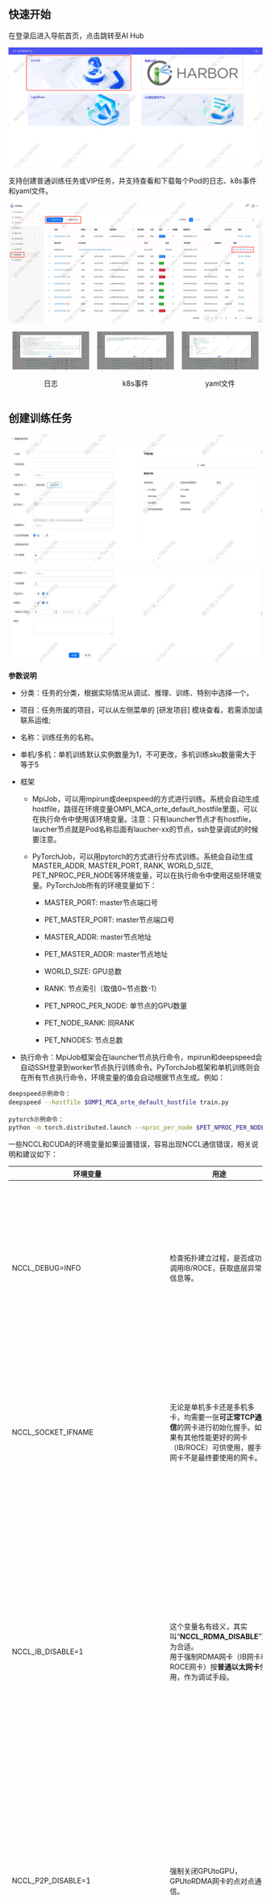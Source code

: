 ## 快速开始

在登录后进入导航首页，点击跳转至AI Hub

![](images/模型训练/image-13.png)

支持创建普通训练任务或VIP任务，并支持查看和下载每个Pod的日志、k8s事件和yaml文件。

![](images/模型训练/image-14.png)


<div style="display: flex; justify-content: space-between;">
  <div style="text-align: center;">
    <img src="images/模型训练/image-10.png" alt="日志" style="width: 90%;"/>
    <p>日志</p>
  </div>
  <div style="text-align: center;">
    <img src="images/模型训练/image-11.png" alt="k8s事件" style="width: 90%;"/>
    <p>k8s事件</p>
  </div>
  <div style="text-align: center;">
    <img src="images/模型训练/image-12.png" alt="yaml文件" style="width: 90%;"/>
    <p>yaml文件</p>
  </div>
</div>


## 创建训练任务

![](images/模型训练/image.png)

![](images/模型训练/image-1.png)

**参数说明**

* 分类：任务的分类，根据实际情况从调试、推理、训练、特别中选择一个。

* 项目：任务所属的项目，可以从左侧菜单的 \[研发项目] 模块查看，若需添加请联系运维;

* 名称：训练任务的名称。

* 单机/多机：单机训练默认实例数量为1，不可更改，多机训练sku数量需大于等于5

* 框架

  * MpiJob，可以用mpirun或deepspeed的方式进行训练。系统会自动生成hostfile，路径在环境变量OMPI\_MCA\_orte\_default\_hostfile里面，可以在执行命令中使用该环境变量。注意：只有launcher节点才有hostfile，laucher节点就是Pod名称后面有laucher-xx的节点，ssh登录调试的时候要注意。

  * PyTorchJob，可以用pytorch的方式进行分布式训练。系统会自动生成MASTER\_ADDR, MASTER\_PORT, RANK, WORLD\_SIZE, PET\_NPROC\_PER\_NODE等环境变量，可以在执行命令中使用这些环境变量。PyTorchJob所有的环境变量如下：

    * MASTER\_PORT: master节点端口号

    * PET\_MASTER\_PORT: master节点端口号

    * MASTER\_ADDR: master节点地址&#x20;

    * PET\_MASTER\_ADDR: master节点地址

    * WORLD\_SIZE: GPU总数  &#x20;

    * RANK: 节点索引（取值0\~节点数-1）

    * PET\_NPROC\_PER\_NODE: 单节点的GPU数量

    * PET\_NODE\_RANK: 同RANK

    * PET\_NNODES: 节点总数

* 执行命令：MpiJob框架会在launcher节点执行命令，mpirun和deepspeed会自动SSH登录到worker节点执行训练命令。PyTorchJob框架和单机训练则会在所有节点执行命令，环境变量的值会自动根据节点生成。例如：

```bash
deepspeed示例命令：
deepspeed --hostfile $OMPI_MCA_orte_default_hostfile train.py

pytorch示例命令：
python -m torch.distributed.launch --nproc_per_node $PET_NPROC_PER_NODE --nnodes $PET_NNODES --node_rank $RANK --master_addr=$MASTER_ADDR --master_port=$MASTER_PORT train.py
```

一些NCCL和CUDA的环境变量如果设置错误，容易出现NCCL通信错误，相关说明和建议如下：

| 环境变量 | 用途 | 负面影响 | 建议值 |
|------|------|---------|---------|
| NCCL_DEBUG=INFO | 检查拓扑建立过程，是否成功调用IB/ROCE，获取底层异常信息等。 | （1）训练起来后仍会持续打印大量无价值的日志，掩盖有效信息；<br>（2）Pytorch分布式库本身对nccl异常包了一层，训练起来后nccl日志价值不大 | 非调试不应设置 |
| NCCL_SOCKET_IFNAME | 无论是单机多卡还是多机多卡，均需要一张**可正常TCP通信**的网卡进行初始化握手。如果有其他性能更好的网卡（IB/ROCE）可供使用，握手网卡不是最终要使用的网卡。 | 如果设置的网卡均不可用或不存在，nccl建立通信的流程报错 | 交给AI Hub平台自动设置。<br>开启IB网络时，自动设置为front1；<br>不开启IB网络时，自动设置为en。 |
| NCCL_IB_DISABLE=1 | 这个变量名有歧义，其实叫“**NCCL_RDMA_DISABLE**”更为合适。<br>用于强制RDMA网卡（IB网卡和ROCE网卡）按**普通以太网卡**使用，作为调试手段。| 经实测，可跑满100Gbps的ROCE网络，若被设置成普通以太网卡（**协议栈开销大、需要走CPU和PCIE绕远路**）使用，带宽仅可跑到**30Gbps**。 | 交给AI Hub平台自动设置。<br>开启IB网络时，自动设置为0；<br>不开启IB网络时，自动设置为1。<br><br>理论上ROCE也不应设置为1，ROCE不设置是否会导致训不起来还在调查中，欢迎提供案例。 |
| NCCL_P2P_DISABLE=1 | 强制关闭GPUtoGPU，GPUtoRDMA网卡的点对点通信。 | 本身支持点对点通信的GPU，被迫走CPU和PCIE绕远路，影响效率 | 正常情况下不应设置。<br>4090不支持P2P通信，早期某些机器因驱动和CUDA版本问题需要此设置避免报错。 |
| CUDA_LAUNCH_BLOCKING=1 | Pytorch中CPU做Kernel Launch和GPU做Kernel执行是异步操作，当GPU执行Kernel报错时，CPU已在执行后面的算子，给出的崩溃栈位置是不准确的。<br>使用该环境变量实现当前Kernel执行完成前，CPU堵塞，从而实现**CPU和GPU的强制同步**。 | 异步执行有利于缓解**CPU执行Python代码**  Launch Kernel跟不上GPU 执行Kernel效率的问题。强制同步会导致前向包含**大量的GPU等待CPU下发Kernel的时间（气泡时间）** | 非调试不应设置 |
| PYTORCH_NO_CUDA_MEMORY_CACHING=1 | 强制关闭Pytorch显存池<br>用于调试OOM问题。 | 显存临时分配和释放属于系统调用，开销较大<br>显存池将显存的分配和释放在用户态实现以减小开销<br>显然关闭显存池会有明显的性能开销 | 非调试不应设置 |


* 镜像地址：如果是MpiJob框架或者开启SSH，需要在镜像里面安装好SSH，Dockerfile的相关命令如下：

```bash
RUN apt-get update && apt-get install -y --no-install-recommends \
        openssh-client \
        openssh-server \
        pdsh \
        && rm -rf /var/lib/apt/lists/*
```

另外，不要修改ssh的默认端口号（22），也就是/etc/ssh/ssh\_config里面的Port，否则会导致worker节点训练无法启动。

* 总是拉取镜像：如果选是，则启动任务的时候会拉取最新的镜像；如果选择否，则会用已有的镜像。

* 虚拟集群：按GPU资源分组的虚拟集群。集群可用的资源可以在左侧菜单的【资源面板】查看。

  目前有两个虚拟集群

  * A800-960G-120core: 2台

  * 4090-960G-88core: 10台

* SKU数量：每个节点分配的资源数量。单个节点消耗的资源数等于：SKU数量\*虚拟集群SKU资源。

* 共享内存：单位GB，建议。

* 实例数量：训练节点（Node）的数量，worker节点数量。

* 开启SSH：如果开启SSH，需要先在镜像中安装好SSH。之后在POD详情中的SSH信息中可以看到登录SSH的方法，例如：

```bash
请用以下命令登录到POD中(默认登录密码是“root”): ssh -p 2345 root@192.168.13.160
```

* IB网络：如果开启IB网络，需要虚拟集群支持才行。

* 预估运行时长：训练任务运行完成需要的大致时长，支持精确到秒。

* 描述：选填。

* 环境变量：配置环境变量后，会打到每个pod中

* 数据存储：可访问的外部存储，勾选后可在pod内访问，路径字段为在pod内访问的路径，目前支持的存储

  * LC-data 浪潮存储

  * HW-data 华为全闪存储



## 创建VIP任务

点击创建VIP任务的按钮，跳转至创建页

![](images/模型训练/image-2.png)



所有参数设置都和创建普通的训练任务一样，只是需要在右侧的`VIP任务资源调度`模块勾选机器以保证VIP任务的第一时间运行。可以选择等待勾选机器上的任务完成，也可以选择立即杀死勾选机器上的任务。

![](images/模型训练/image-3.png)

在选择虚拟集群后，可以在`VIP任务资源调度`模块看到该虚拟集群的机器列表。优先展示没有被任务占用的机器，有任务占用的机器可以看到该机器上正在运行的任务列表。根据任务的运行情况选择需要抢占的机器，**若需要立即杀死任务建议先和任务的创建人协商好**。在普通任务因VIP任务被杀死后，可以在详情页看到杀死任务的操作人。若事先未协商发现自己的任务被杀死，可以找相应的操作人沟通。

![](images/模型训练/image-4.png)

创建后可以看到训练任务有VIP的标识，VIP任务不会被其他任务杀死，同样支持停止和复制。

![](images/模型训练/image-5.png)



## 查看资源指标

1. 查看任务的资源指标

    点击任务名称跳转到详情页

    ![](images/模型训练/image-6.png)

    点击资源指标按钮跳转到监控页

    ![](images/模型训练/image-7.png)

    查看该任务当前的资源指标

    ![](images/模型训练/image-8.png)


2. 查看Pod的资源指标

    点击Pod名称跳转到详情页

    ![](images/模型训练/image-9.png)

    点击资源指标按钮跳转到监控页

    ![](images/模型训练/image-15.png)

    查看该Pod当前的资源指标

    ![](images/模型训练/image-16.png)





## 环境变量检查

在导致训练任务失败的原因中，大多数问题是环境变量设置有误引起的。例如引用的环境变量没有初始化导致工作节点Fail、开启IB网络但没有设置相关的环境变量导致socket timeout等等。因此环境变量检查工具能够协助用户更快地定位并解决问题，用户通过埋点的方式上报环境变量后，检查工具会将分析结果通知到用户。如下所示：

![](images/模型训练/image-17.png)



使用环境变量检查工具的步骤如下：

1. 创建训练任务时，在执行训练脚本之前，安装埋点sdk。安装命令如下：

    ```bash
    python3 -m pip install --trusted-host 192.168.99.216 -i http://192.168.99.216:8081/repository/python/simple git+http://pip_ak:wv8GUNr19k7AHHckLdqZ@192.168.99.198/aisdp/data_service/aitc_tools.git
    ```

    例如：

    ![](images/模型训练/image-18.png)

2. 编辑训练脚本，在训练执行前添加:

    ```python
    from aitc_tools import mtp_reporter;mtp_reporter.report_envs()
    ```

    例如：

    ```python
    ...
    from aitc_tools import mtp_reporter;mtp_reporter.report_envs()

    torch.distributed.init_process_group()
    ...
    ```




